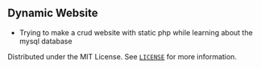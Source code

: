 ## Dynamic Website
- Trying to make a crud website with static php while learning about the mysql database

Distributed under the MIT License. See [`LICENSE`](https://github.com/BangNopall/dynamic-web/blob/main/LICENSE) for more information.
